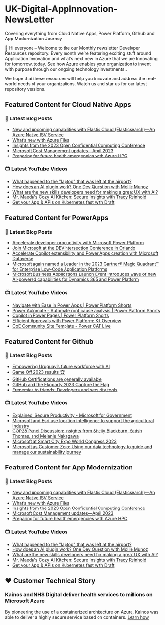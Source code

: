 # UK-Digital-AppInnovation-NewsLetter

Covering everything from Cloud Native Apps, Power Platform, Github and App Modernization Journey

👋 Hi everyone – Welcome to the our Monthly newsletter Developer Resources repository. Every month we’re featuring exciting stuff around Application Innovation and what’s next new in Azure that we are Innovating for tomorrow, today. See how Azure enables your organization to invent with purpose through our ongoing technology investments..


We hope that these resources will help you innovate and address the real-world needs of your organizations. Watch us and star us for our latest repository versions.

## Featured Content for Cloud Native Apps


### 📝 Latest Blog Posts

    
<!-- BLOGCNA:START -->
- [New and upcoming capabilities with Elastic Cloud (Elasticsearch)—An Azure Native ISV Service](https://azure.microsoft.com/blog/new-and-upcoming-capabilities-with-elastic-cloud-elasticsearch-an-azure-native-isv-service/)
- [What’s new with Azure Files](https://azure.microsoft.com/blog/what-s-new-with-azure-files/)
- [Insights from the 2023 Open Confidential Computing Conference](https://azure.microsoft.com/blog/insights-from-the-2023-open-confidential-computing-conference/)
- [Microsoft Cost Management updates—April 2023](https://azure.microsoft.com/blog/microsoft-cost-management-updates-april-2023/)
- [Preparing for future health emergencies with Azure HPC ](https://azure.microsoft.com/blog/preparing-for-future-health-emergencies-with-azure-hpc/)
<!-- BLOGCNA:END -->

### 📺 Latest YouTube Videos

 
<!-- YOUTUBECNA:START -->
- [What happened to the &quot;laptop&quot; that was left at the airport?](https://www.youtube.com/watch?v=f576faq6NqQ)
- [How does an AI plugin work? One Dev Question with Mollie Munoz](https://www.youtube.com/watch?v=BmUMuoj0kyE)
- [What are the new skills developers need for making a great UX with AI?](https://www.youtube.com/watch?v=Z-Qj2DAW334)
- [Mr. Maeda&#39;s Cozy AI Kitchen: Secure Insights with Tracy Reinhold](https://www.youtube.com/watch?v=-w7J7jXg-CA)
- [Get your App &amp; APIs on Kubernetes fast with Draft](https://www.youtube.com/watch?v=Es212osaEbU)
<!-- YOUTUBECNA:END -->

##  Featured Content for PowerApps
### 📝 Latest Blog Posts
<!-- BLOGPOWER:START -->
- [Accelerate developer productivity with Microsoft Power Platform](https://powerapps.microsoft.com/en-us/blog/accelerate-developer-productivity-with-microsoft-power-platform/)
- [Join Microsoft at the DEVIntersection Conference in Orlando](https://powerapps.microsoft.com/en-us/blog/join-microsoft-the-devintersection-conference-in-orlando/)
- [Accelerate Copilot extensibility and Power Apps creation with Microsoft Dataverse](https://www.microsoft.com/en-us/power-platform/blog/2023/11/15/accelerate-copilot-extensibility-and-power-app-creation-with-microsoft-dataverse/)
- [Microsoft again named a Leader in the 2023 Gartner® Magic Quadrant™ for Enterprise Low-Code Application Platforms](https://powerapps.microsoft.com/en-us/blog/microsoft-again-named-a-leader-in-the-2023-gartner-magic-quadrant-for-enterprise-low-code-application-platforms/)
- [Microsoft Business Applications Launch Event introduces wave of new AI-powered capabilities for Dynamics 365 and Power Platform](https://cloudblogs.microsoft.com/dynamics365/bdm/2023/10/25/microsoft-business-applications-launch-event-introduces-wave-of-new-ai-powered-capabilities-for-dynamics-365-and-power-platform/)
<!-- BLOGPOWER:END -->
 ### 📺 Latest YouTube Videos
    
<!-- YOUTUBEPOWER:START -->
- [Navigate with Ease in Power Apps | Power Platform Shorts](https://www.youtube.com/watch?v=9GJRp4bCnWc)
- [Power Automate - Automate root cause analysis | Power Platform Shorts](https://www.youtube.com/watch?v=pA_Yb-FXTs4)
- [Copilot in Power Pages | Power Platform Shorts](https://www.youtube.com/watch?v=K6a5LVLaaOg)
- [Efficient Approvals with Power Platform: Kit Overview](https://www.youtube.com/watch?v=IxenSFO8gOM)
- [CoE Community Site Template - Power CAT Live](https://www.youtube.com/watch?v=2vpLi_EZ7EY)
<!-- YOUTUBEPOWER:END -->

##  Featured Content for Github
### 📝 Latest Blog Posts
<!-- BLOGGITHUB:START -->
- [Empowering Uruguay’s future workforce with AI](https://github.blog/2024-01-11-empowering-uruguays-future-workforce-with-ai/)
- [Game Off 2023 results 🏆](https://github.blog/2024-01-09-game-off-2023-results/)
- [GitHub Certifications are generally available](https://github.blog/2024-01-08-github-certifications-are-generally-available/)
- [GitHub and the Ekoparty 2023 Capture the Flag](https://github.blog/2024-01-08-github-and-the-ekoparty-2023-capture-the-flag/)
- [Frenemies to friends: Developers and security tools](https://github.blog/2024-01-08-frenemies-to-friends-developers-and-security-tools/)
<!-- BLOGGITHUB:END -->
### 📺 Latest YouTube Videos
<!-- YOUTUBEGITHUB:START -->
- [Explained: Secure Productivity - Microsoft for Government](https://www.youtube.com/watch?v=eF18HPG8OJo)
- [Microsoft and Esri use location intelligence to support the agricultural industry](https://www.youtube.com/watch?v=TCA-HGSrPDs)
- [COP28 Panel Discussion: Insights from Shelly Blackburn, Satish Thomas, and Melanie Nakagawa](https://www.youtube.com/watch?v=HZXBZIvG2eU)
- [Microsoft at Smart City Expo World Congress 2023](https://www.youtube.com/watch?v=HUBhhpHIyVQ)
- [Microsoft as Customer Zero: Using our data technology to guide and manage our sustainability journey](https://www.youtube.com/watch?v=GxAz0IKHI8o)
<!-- YOUTUBEGITHUB:END -->
##  Featured Content for App Modernization
### 📝 Latest Blog Posts
<!-- BLOGAPPMOD:START -->
- [New and upcoming capabilities with Elastic Cloud (Elasticsearch)—An Azure Native ISV Service](https://azure.microsoft.com/blog/new-and-upcoming-capabilities-with-elastic-cloud-elasticsearch-an-azure-native-isv-service/)
- [What’s new with Azure Files](https://azure.microsoft.com/blog/what-s-new-with-azure-files/)
- [Insights from the 2023 Open Confidential Computing Conference](https://azure.microsoft.com/blog/insights-from-the-2023-open-confidential-computing-conference/)
- [Microsoft Cost Management updates—April 2023](https://azure.microsoft.com/blog/microsoft-cost-management-updates-april-2023/)
- [Preparing for future health emergencies with Azure HPC ](https://azure.microsoft.com/blog/preparing-for-future-health-emergencies-with-azure-hpc/)
<!-- BLOGAPPMOD:END -->
### 📺 Latest YouTube Videos
<!-- YOUTUBEAPPMOD:START -->
- [What happened to the &quot;laptop&quot; that was left at the airport?](https://www.youtube.com/watch?v=f576faq6NqQ)
- [How does an AI plugin work? One Dev Question with Mollie Munoz](https://www.youtube.com/watch?v=BmUMuoj0kyE)
- [What are the new skills developers need for making a great UX with AI?](https://www.youtube.com/watch?v=Z-Qj2DAW334)
- [Mr. Maeda&#39;s Cozy AI Kitchen: Secure Insights with Tracy Reinhold](https://www.youtube.com/watch?v=-w7J7jXg-CA)
- [Get your App &amp; APIs on Kubernetes fast with Draft](https://www.youtube.com/watch?v=Es212osaEbU)
<!-- YOUTUBEAPPMOD:END -->


## ♥️ Customer Technical Story 

### Kainos and NHS Digital deliver health services to millions on Microsoft Azure

By pioneering the use of a containerized architecture on Azure, Kainos was able to deliver a highly secure service based on containers. [Learn how](https://customers.microsoft.com/en-us/story/1368348549535774520-kainos-and-nhs-digital-deliver-health-services-to-millions-on-microsoft-azure)

